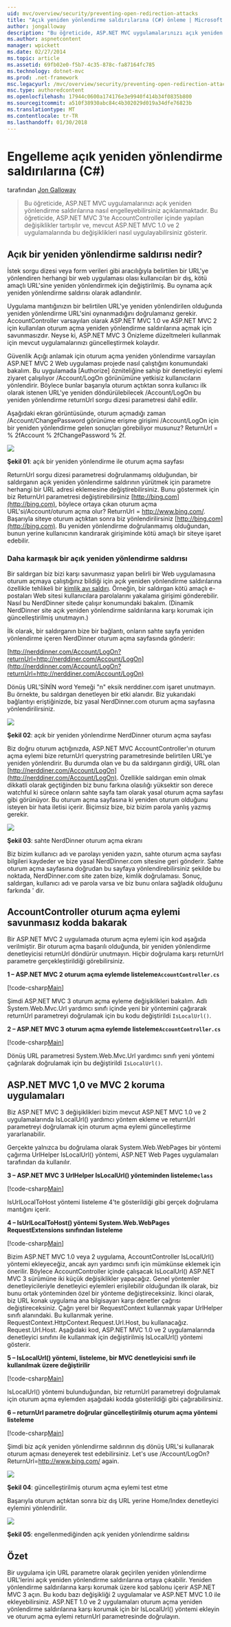 ```yaml
---
uid: mvc/overview/security/preventing-open-redirection-attacks
title: "Açık yeniden yönlendirme saldırılarına (C#) önleme | Microsoft Docs"
author: jongalloway
description: "Bu öğreticide, ASP.NET MVC uygulamalarınızı açık yeniden yönlendirme saldırılarına nasıl engelleyebilirsiniz açıklanmaktadır. Bu öğretici yapmış olduğunuz değişiklikler tartışılır..."
ms.author: aspnetcontent
manager: wpickett
ms.date: 02/27/2014
ms.topic: article
ms.assetid: 69fb02e0-f5b7-4c35-878c-fa87164fc785
ms.technology: dotnet-mvc
ms.prod: .net-framework
msc.legacyurl: /mvc/overview/security/preventing-open-redirection-attacks
msc.type: authoredcontent
ms.openlocfilehash: 17944c0600a174176e3e9940f414b34f0835b800
ms.sourcegitcommit: a510f38930abc84c4b302029d019a34dfe76823b
ms.translationtype: MT
ms.contentlocale: tr-TR
ms.lasthandoff: 01/30/2018
---
```

<a name="preventing-open-redirection-attacks-c"></a>Engelleme açık yeniden yönlendirme saldırılarına (C#)
====================
tarafından [Jon Galloway](https://github.com/jongalloway)

> Bu öğreticide, ASP.NET MVC uygulamalarınızı açık yeniden yönlendirme saldırılarına nasıl engelleyebilirsiniz açıklanmaktadır. Bu öğreticide, ASP.NET MVC 3'te AccountController içinde yapılan değişiklikler tartışılır ve, mevcut ASP.NET MVC 1.0 ve 2 uygulamalarında bu değişiklikleri nasıl uygulayabilirsiniz gösterir.


## <a name="what-is-an-open-redirection-attack"></a>Açık bir yeniden yönlendirme saldırısı nedir?

İstek sorgu dizesi veya form verileri gibi aracılığıyla belirtilen bir URL'ye yönlendiren herhangi bir web uygulaması olası kullanıcıları bir dış, kötü amaçlı URL'sine yeniden yönlendirmek için değiştirilmiş. Bu oynama açık yeniden yönlendirme saldırısı olarak adlandırılır.

Uygulama mantığınızın bir belirtilen URL'ye yeniden yönlendirilen olduğunda yeniden yönlendirme URL'sini oynanmadığını doğrulamanız gerekir. AccountController varsayılan olarak ASP.NET MVC 1.0 ve ASP.NET MVC 2 için kullanılan oturum açma yeniden yönlendirme saldırılarına açmak için savunmasızdır. Neyse ki, ASP.NET MVC 3 Önizleme düzeltmeleri kullanmak için mevcut uygulamalarınızı güncelleştirmek kolaydır.

Güvenlik Açığı anlamak için oturum açma yeniden yönlendirme varsayılan ASP.NET MVC 2 Web uygulaması projede nasıl çalıştığını konumundaki bakalım. Bu uygulamada [Authorize] özniteliğine sahip bir denetleyici eylemi ziyaret çalışılıyor /Account/LogOn görünümüne yetkisiz kullanıcıların yönlendirir. Böylece bunlar başarıyla oturum açtıktan sonra kullanıcı ilk olarak istenen URL'ye yeniden döndürülebilecek /Account/LogOn bu yeniden yönlendirme returnUrl sorgu dizesi parametresi dahil edilir.

Aşağıdaki ekran görüntüsünde, oturum açmadığı zaman /Account/ChangePassword görünüme erişme girişimi /Account/LogOn için bir yeniden yönlendirme gelen sonuçları görebiliyor musunuz? ReturnUrl = % 2fAccount % 2fChangePassword % 2f.

[![](preventing-open-redirection-attacks/_static/image2.png)](preventing-open-redirection-attacks/_static/image1.png)

**Şekil 01**: açık bir yeniden yönlendirme ile oturum açma sayfası

ReturnUrl sorgu dizesi parametresi doğrulanmamış olduğundan, bir saldırganın açık yeniden yönlendirme saldırının yürütmek için parametre herhangi bir URL adresi eklemesine değiştirebilirsiniz. Bunu göstermek için biz ReturnUrl parametresi değiştirebilirsiniz [http://bing.com](http://bing.com), böylece ortaya çıkan oturum açma URL'si/Account/oturum açma olur? ReturnUrl = http://www.bing.com/. Başarıyla siteye oturum açtıktan sonra biz yönlendirilirsiniz [http://bing.com](http://bing.com). Bu yeniden yönlendirme doğrulanmamış olduğundan, bunun yerine kullanıcının kandırarak girişiminde kötü amaçlı bir siteye işaret edebilir.

### <a name="a-more-complex-open-redirection-attack"></a>Daha karmaşık bir açık yeniden yönlendirme saldırısı

Bir saldırgan biz bizi karşı savunmasız yapan belirli bir Web uygulamasına oturum açmaya çalıştığınız bildiği için açık yeniden yönlendirme saldırılarına özellikle tehlikeli bir [kimlik avı saldırı](https://www.microsoft.com/protect/fraud/phishing/symptoms.aspx). Örneğin, bir saldırgan kötü amaçlı e-postaları Web sitesi kullanıcılara parolalarını yakalama girişimi gönderebilir. Nasıl bu NerdDinner sitede çalışır konumundaki bakalım. (Dinamik NerdDinner site açık yeniden yönlendirme saldırılarına karşı korumak için güncelleştirilmiş unutmayın.)

İlk olarak, bir saldırganın bize bir bağlantı, onların sahte sayfa yeniden yönlendirme içeren NerdDinner oturum açma sayfasında gönderir:

[http://nerddinner.com/Account/LogOn?returnUrl=http://nerddiner.com/Account/LogOn](http://nerddinner.com/Account/LogOn?returnUrl=http://nerddiner.com/Account/LogOn)

Dönüş URL'SİNİN word Yemeği "n" eksik nerddiner.com işaret unutmayın. Bu örnekte, bu saldırgan denetleyen bir etki alanıdır. Biz yukarıdaki bağlantıyı eriştiğinizde, biz yasal NerdDinner.com oturum açma sayfasına yönlendirilirsiniz.

[![](preventing-open-redirection-attacks/_static/image4.png)](preventing-open-redirection-attacks/_static/image3.png)

**Şekil 02**: açık bir yeniden yönlendirme NerdDinner oturum açma sayfası

Biz doğru oturum açtığınızda, ASP.NET MVC AccountController'ın oturum açma eylemi bize returnUrl querystring parametresinde belirtilen URL'ye yeniden yönlendirir. Bu durumda olan ve bu da saldırganın girdiği, URL olan [http://nerddiner.com/Account/LogOn](http://nerddiner.com/Account/LogOn). Özellikle saldırgan emin olmak dikkatli olarak geçtiğinden biz bunu farkına olasılığı yüksektir son derece watchful ki sürece onların sahte sayfa tam olarak yasal oturum açma sayfası gibi görünüyor. Bu oturum açma sayfasına ki yeniden oturum olduğunu isteyen bir hata iletisi içerir. Biçimsiz bize, biz bizim parola yanlış yazmış gerekir.

[![](preventing-open-redirection-attacks/_static/image6.png)](preventing-open-redirection-attacks/_static/image5.png)

**Şekil 03**: sahte NerdDinner oturum açma ekranı

Biz bizim kullanıcı adı ve parolayı yeniden yazın, sahte oturum açma sayfası bilgileri kaydeder ve bize yasal NerdDinner.com sitesine geri gönderir. Sahte oturum açma sayfasına doğrudan bu sayfaya yönlendirebilirsiniz şekilde bu noktada, NerdDinner.com site zaten bize, kimlik doğrulaması. Sonuç, saldırgan, kullanıcı adı ve parola varsa ve biz bunu onlara sağladık olduğunu farkında ' dir.

## <a name="looking-at-the-vulnerable-code-in-the-accountcontroller-logon-action"></a>AccountController oturum açma eylemi savunmasız kodda bakarak

Bir ASP.NET MVC 2 uygulamada oturum açma eylemi için kod aşağıda verilmiştir. Bir oturum açma başarılı olduğunda, bir yeniden yönlendirme denetleyicisi returnUrl döndürür unutmayın. Hiçbir doğrulama karşı returnUrl parametre gerçekleştirildiği görebilirsiniz.

**1 – ASP.NET MVC 2 oturum açma eylemde listeleme`AccountController.cs`**

[!code-csharp[Main](preventing-open-redirection-attacks/samples/sample1.cs)]

Şimdi ASP.NET MVC 3 oturum açma eyleme değişiklikleri bakalım. Adlı System.Web.Mvc.Url yardımcı sınıfı içinde yeni bir yöntemini çağırarak returnUrl parametreyi doğrulamak için bu kodu değiştirildi `IsLocalUrl()`.

**2 – ASP.NET MVC 3 oturum açma eylemde listeleme`AccountController.cs`**

[!code-csharp[Main](preventing-open-redirection-attacks/samples/sample2.cs)]

Dönüş URL parametresi System.Web.Mvc.Url yardımcı sınıfı yeni yöntemi çağrılarak doğrulamak için bu değiştirildi `IsLocalUrl()`.

## <a name="protecting-your-aspnet-mvc-10-and-mvc-2-applications"></a>ASP.NET MVC 1,0 ve MVC 2 koruma uygulamaları

Biz ASP.NET MVC 3 değişiklikleri bizim mevcut ASP.NET MVC 1.0 ve 2 uygulamalarında IsLocalUrl() yardımcı yöntem ekleme ve returnUrl parametreyi doğrulamak için oturum açma eylemi güncelleştirme yararlanabilir.

Gerçekte yalnızca bu doğrulama olarak System.Web.WebPages bir yöntemi çağırma UrlHelper IsLocalUrl() yöntemi, ASP.NET Web Pages uygulamaları tarafından da kullanılır.

**3 – ASP.NET MVC 3 UrlHelper IsLocalUrl() yönteminden listeleme`class`**

[!code-csharp[Main](preventing-open-redirection-attacks/samples/sample3.cs)]

IsUrlLocalToHost yöntemi listeleme 4'te gösterildiği gibi gerçek doğrulama mantığını içerir.

**4 – IsUrlLocalToHost() yöntemi System.Web.WebPages RequestExtensions sınıfından listeleme**

[!code-csharp[Main](preventing-open-redirection-attacks/samples/sample4.cs)]

Bizim ASP.NET MVC 1.0 veya 2 uygulama, AccountController IsLocalUrl() yöntemi ekleyeceğiz, ancak ayrı yardımcı sınıfı için mümkünse eklemek için önerilir. Böylece AccountController içinde çalışacak IsLocalUrl() ASP.NET MVC 3 sürümüne iki küçük değişiklikler yapacağız. Genel yöntemler denetleyicileriyle denetleyici eylemleri erişilebilir olduğundan ilk olarak, biz bunu ortak yönteminden özel bir yönteme değiştireceksiniz. İkinci olarak, biz URL konak uygulama ana bilgisayarı karşı denetler çağrısı değiştireceksiniz. Çağrı yerel bir RequestContext kullanmak yapar UrlHelper sınıfı alanındaki. Bu kullanmak yerine. RequestContext.HttpContext.Request.Url.Host, bu kullanacağız. Request.Url.Host. Aşağıdaki kod, ASP.NET MVC 1.0 ve 2 uygulamalarında denetleyici sınıfını ile kullanmak için değiştirilmiş IsLocalUrl() yöntemi gösterir.

**5 – IsLocalUrl() yöntemi, listeleme, bir MVC denetleyicisi sınıfı ile kullanılmak üzere değiştirilir**

[!code-csharp[Main](preventing-open-redirection-attacks/samples/sample5.cs)]

IsLocalUrl() yöntemi bulunduğundan, biz returnUrl parametreyi doğrulamak için oturum açma eylemden aşağıdaki kodda gösterildiği gibi çağırabilirsiniz.

**6 – returnUrl parametre doğrular güncelleştirilmiş oturum açma yöntemi listeleme**

[!code-csharp[Main](preventing-open-redirection-attacks/samples/sample6.cs)]

Şimdi biz açık yeniden yönlendirme saldırının dış dönüş URL'si kullanarak oturum açması deneyerek test edebilirsiniz. Let's use /Account/LogOn?ReturnUrl=http://www.bing.com/ again.

[![](preventing-open-redirection-attacks/_static/image8.png)](preventing-open-redirection-attacks/_static/image7.png)

**Şekil 04**: güncelleştirilmiş oturum açma eylemi test etme

Başarıyla oturum açtıktan sonra biz dış URL yerine Home/Index denetleyici eylemini yönlendirilir.

[![](preventing-open-redirection-attacks/_static/image10.png)](preventing-open-redirection-attacks/_static/image9.png)

**Şekil 05**: engellenmediğinden açık yeniden yönlendirme saldırısı

## <a name="summary"></a>Özet

Bir uygulama için URL parametre olarak geçirilen yeniden yönlendirme URL'lerini açık yeniden yönlendirme saldırılarına ortaya çıkabilir. Yeniden yönlendirme saldırılarına karşı korumak üzere kod şablonu içerir ASP.NET MVC 3 açın. Bu kodu bazı değişikliği 2 uygulamalar ve ASP.NET MVC 1.0 ile ekleyebilirsiniz. ASP.NET 1.0 ve 2 uygulamaları oturum açma yeniden yönlendirme saldırılarına karşı korumak için bir IsLocalUrl() yöntemi ekleyin ve oturum açma eylemi returnUrl parametresinde doğrulayın.
